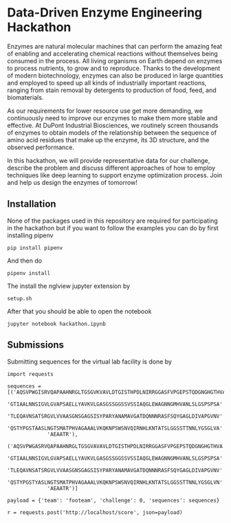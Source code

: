 # Data-Driven Enzyme Engineering Hackathon

Enzymes are natural molecular machines that can perform the amazing feat of enabling and accelerating chemical reactions without themselves being consumed in the process. All living organisms on Earth depend on enzymes to process nutrients, to grow and to reproduce. Thanks to the development of modern biotechnology, enzymes can also be produced in large quantities and employed to speed up all kinds of industrially important reactions, ranging from stain removal by detergents to production of food, feed, and biomaterials.

As our requirements for lower resource use get more demanding, we continuously need to improve our enzymes to make them more stable and effective. At DuPont Industrial Biosciences, we routinely screen thousands of enzymes to obtain models of the relationship between the sequence of amino acid residues that make up the enzyme, its 3D structure, and the observed performance.

In this hackathon, we will provide representative data for our challenge, describe the problem and discuss different approaches of how to employ techniques like deep learning to support enzyme optimization process. Join and help us design the enzymes of tomorrow! 

## Installation

None of the packages used in this repository are required for participating in the hackathon but if you want to follow the examples you can do by first installing pipenv

```
pip install pipenv
```

And then do

```
pipenv install
```

The install the nglview jupyter extension by

```
setup.sh
```

After that you should be able to open the notebook

```
jupyter notebook hackathon.ipynb
```

## Submissions

Submitting sequences for the virtual lab facility is done by

```
import requests

sequences = [('AQSVPWGISRVQAPAAHNRGLTGSGVKVAVLDTGISTHPDLNIRRGGASFVPGEPSTQDGNGHGTHVA'
             'GTIAALNNSIGVLGVAPSAELLYAVKVLGASGSSGGSSVSSIAQGLEWAGNNGMHVANLSLGSPSPSA'
             'TLEQAVNSATSRGVLVVAASGNSGAGSISYPARYANAMAVGATDQNNNRASFSQYGAGLDIVAPGVNV'
             'QSTYPGSTAASLNGTSMATPHVAGAAALVKQKNPSWSNVQIRNHLKNTATSLGGSSTTNNLYGSGLVA'
             'AEAATR'),
             ('AQSVPWGASRVQAPAAHNRGLTGSGVAVAVLDTGISTHPDLNIRRGGASFVPGEPSTQDGNGHGTHVA'
             'GTIAALNNSIGVLGVAPSAELLYAVKVLGASGSSGGSSVSSIAQGLEWAGNNGMHVANLSLGSPSPSA'
             'TLEQAVNSATSRGVLVVAASGNSGAGSISYPARYANAMAVGATDQNNNRASFSQYGAGLDIVAPGVNV'
             'QSTYPGSTYASLNGTSMATPHVAGAAALVKQKNPSWSNVQIRNHLKNTATSLGGSSTTNNLYGSGLVN'
             'AEAATR')]

payload = {'team': 'footeam', 'challenge': 0, 'sequences': sequences}

r = requests.post('http://localhost/score', json=payload)
```
